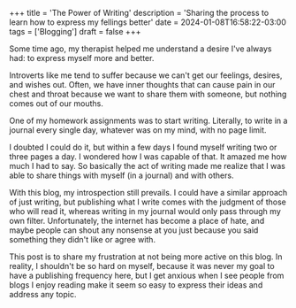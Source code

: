 +++
title = 'The Power of Writing'
description = 'Sharing the process to learn how to express my fellings better'
date = 2024-01-08T16:58:22-03:00
tags = ['Blogging']
draft = false
+++

Some time ago, my therapist helped me understand a desire I've always had: to express myself more and better.

Introverts like me tend to suffer because we can't get our feelings, desires, and wishes out. Often, we have inner thoughts that can cause pain in our chest and throat because we want to share them with someone, but nothing comes out of our mouths.

One of my homework assignments was to start writing. Literally, to write in a journal every single day, whatever was on my mind, with no page limit.

I doubted I could do it, but within a few days I found myself writing two or three pages a day. I wondered how I was capable of that. It amazed me how much I had to say. So basically the act of writing made me realize that I was able to share things with myself (in a journal) and with others.

With this blog, my introspection still prevails. I could have a similar approach of just writing, but publishing what I write comes with the judgment of those who will read it, whereas writing in my journal would only pass through my own filter. Unfortunately, the internet has become a place of hate, and maybe people can shout any nonsense at you just because you said something they didn't like or agree with.

This post is to share my frustration at not being more active on this blog. In reality, I shouldn't be so hard on myself, because it was never my goal to have a publishing frequency here, but I get anxious when I see people from blogs I enjoy reading make it seem so easy to express their ideas and address any topic.